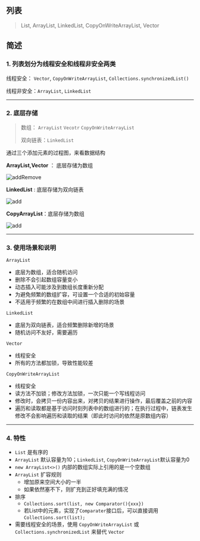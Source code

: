 ## 列表
> List, ArrayList, LinkedList, CopyOnWriteArrayList, Vector

## 简述

### 1. 列表划分为线程安全和线程非安全两类

线程安全： `Vector`, `CopyOnWriteArrayList`, `Collections.synchronizedList()`

线程非安全：`ArrayList`, `LinkedList`

---

### 2. 底层存储
> 数组： `ArrayList` `Vecotr` `CopyOnWriteArrayList`
>
> 双向链表：`LinkedList`

通过三个添加元素的过程图，来看数据结构

**ArrayList,Vector** ： 底层存储为数组

![addRemove](http://s3.mogucdn.com/mlcdn/c45406/171018_14ak162gdci45c815ac9ik53eb0jj_1272x442.png)


**LinkedList** : 底层存储为双向链表

![add](http://s3.mogucdn.com/mlcdn/c45406/171018_5jlk592ee80il494jadi11gbg3b6j_1556x866.png)

**CopyArrayList**：底层存储为数组

![add](http://s3.mogucdn.com/mlcdn/c45406/171018_494k5133cj83ib74i0h87471k50fd_1546x1068.png)

---

### 3. 使用场景和说明

`ArrayList`

- 底层为数组，适合随机访问
- 删除不会引起数组容量变小
- 动态插入可能涉及到数组长度重新分配
- 为避免频繁的数组扩容，可设置一个合适的初始容量
- 不适用于频繁的在数组中间进行插入删除的场景


`LinkedList`

- 底层为双向链表，适合频繁删除新增的场景
- 随机访问不友好，需要遍历

`Vector`

- 线程安全
- 所有的方法都加锁，导致性能较差

`CopyOnWriteArrayList`

- 线程安全
- 读方法不加锁；修改方法加锁，一次只能一个写线程访问
- 修改时，会拷贝一份内容出来，对拷贝的结果进行操作，最后覆盖之前的内容
- 遍历和读取都是基于访问时刻列表中的数组进行的；在执行过程中，链表发生修改不会影响遍历和读取的结果（即此时访问的依然是原数组内容）

---

### 4. 特性

- `List` 是有序的
- `ArrayList` 默认容量为10；`LinkedList`, `CopyOnWriteArrayList`默认容量为0
- `new ArrayList<>()` 内部的数组实际上引用的是一个空数组
- `ArrayList` 扩容规则
  - 增加原来空间大小的一半
  - 如果依然塞不下，则扩充到正好填充满的情况
- 排序
  - `Collections.sort(list, new Comparator(){xxx})`
  - 若List中的元素，实现了`Comparater`接口后，可以直接调用 `Collections.sort(list);`
- 需要线程安全的场景，使用 `CopyOnWriteArrayList` 或 `Collections.synchronizedList` 来替代 `Vector`

